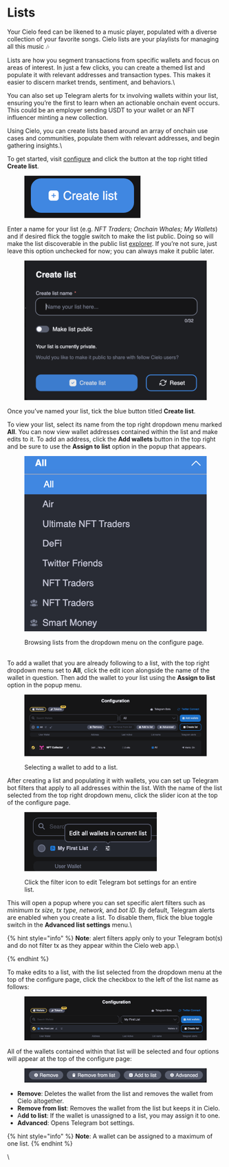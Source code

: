 # Lists

Your Cielo feed can be likened to a music player, populated with a diverse collection of your favorite songs. Cielo lists are your playlists for managing all this music 🎶

Lists are how you segment transactions from specific wallets and focus on areas of interest. In just a few clicks, you can create a themed list and populate it with relevant addresses and transaction types. This makes it easier to discern market trends, sentiment, and behaviors.\


You can also set up Telegram alerts for tx involving wallets within your list, ensuring you’re the first to learn when an actionable onchain event occurs. This could be an employer sending USDT to your wallet or an NFT influencer minting a new collection.



Using Cielo, you can create lists based around an array of onchain use cases and communities, populate them with relevant addresses, and begin gathering insights.\


To get started, visit [configure](https://app.cielo.finance/configure) and click the button at the top right titled **Create list**.

<figure><img src=".gitbook/assets/Screenshot 2023-06-14 at 20.24.54.png" alt=""><figcaption></figcaption></figure>

Enter a name for your list (e.g. _NFT Traders; Onchain Whales; My Wallets_) and if desired flick the toggle switch to make the list public. Doing so will make the list discoverable in the public list [explorer](https://app.cielo.finance/explore). If you’re not sure, just leave this option unchecked for now; you can always make it public later.

<figure><img src=".gitbook/assets/Screenshot 2023-06-14 at 20.25.24.png" alt=""><figcaption></figcaption></figure>

Once you’ve named your list, tick the blue button titled **Create list**.

To view your list, select its name from the top right dropdown menu marked **All**. You can now view wallet addresses contained within the list and make edits to it. To add an address, click the **Add wallets** button in the top right and be sure to use the **Assign to list** option in the popup that appears.

<figure><img src=".gitbook/assets/Screenshot 2023-06-14 at 20.23.22.png" alt=""><figcaption><p>Browsing lists from the dropdown menu on the configure page.</p></figcaption></figure>

\
To add a wallet that you are already following to a list, with the top right dropdown menu set to **All**, click the edit icon alongside the name of the wallet in question. Then add the wallet to your list using the **Assign to list** option in the popup menu.

<figure><img src=".gitbook/assets/Screenshot 2023-06-14 at 20.26.42.png" alt=""><figcaption><p>Selecting a wallet to add to a list.</p></figcaption></figure>



After creating a list and populating it with wallets, you can set up Telegram bot filters that apply to all addresses within the list. With the name of the list selected from the top right dropdown menu, click the slider icon at the top of the configure page.

<figure><img src=".gitbook/assets/Screenshot 2023-06-14 at 20.27.41.png" alt=""><figcaption><p>Click the filter icon to edit Telegram bot settings for an entire list.</p></figcaption></figure>



This will open a popup where you can set specific alert filters such as _minimum tx size, tx type, network,_ and _bot ID._ By default, Telegram alerts are enabled when you create a list. To disable them, flick the blue toggle switch in the **Advanced list settings** menu.\


{% hint style="info" %}
**Note**: alert filters apply only to your Telegram bot(s) and do not filter tx as they appear within the Cielo web app.\

{% endhint %}

To make edits to a list, with the list selected from the dropdown menu at the top of the configure page, click the checkbox to the left of the list name as follows:

<figure><img src=".gitbook/assets/Screenshot 2023-06-14 at 20.29.15.png" alt=""><figcaption></figcaption></figure>

All of the wallets contained within that list will be selected and four options will appear at the top of the configure page:

<figure><img src=".gitbook/assets/Screenshot 2023-06-14 at 20.30.09.png" alt=""><figcaption></figcaption></figure>

* **Remove**: Deletes the wallet from the list and removes the wallet from Cielo altogether.
* **Remove from list**: Removes the wallet from the list but keeps it in Cielo.
* A**dd to list**: If the wallet is unassigned to a list, you may assign it to one.
* **Advanced**: Opens Telegram bot settings.

{% hint style="info" %}
**Note**: A wallet can be assigned to a maximum of one list.
{% endhint %}

\


